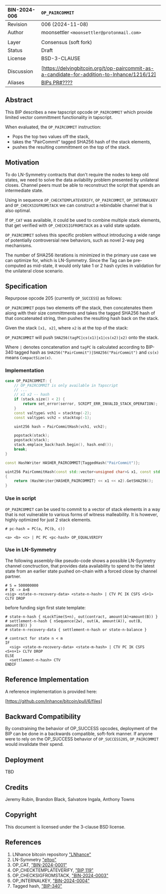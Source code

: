 | BIN-2024-006  | `OP_PAIRCOMMIT`
| :------------ | :-------
| Revision      | 006 (2024-11-08)
| Author        | moonsettler `<moonsettler@protonmail.com>`
| |
| Layer         | Consensus (soft fork)
| Status        | Draft
| License       | BSD-3-CLAUSE
| |
| Discussion    | [https://delvingbitcoin.org/t/op-paircommit-as-a-candidate-for-addition-to-lnhance/1216/12]
| Aliases       | [BIPs PR#????](https://github.com/bitcoin/bips/pull/?)

## Abstract

This BIP describes a new tapscript opcode `OP_PAIRCOMMIT` which
provide limited vector committment functionality in tapscript.

When evaluated, the `OP_PAIRCOMMIT` instruction:
* Pops the top two values off the stack,
* takes the "PairCommit" tagged SHA256 hash of the stack elements,
* pushes the resulting committment on the top of the stack.

## Motivation

To do LN-Symmetry contracts that don't require the nodes to keep old states,
we need to solve the data avilability problem presented by unilateral closes.
Channel peers must be able to reconstruct the script that spends an
intermediate state.

Using in sequence `OP_CHECKTEMPLATEVERIFY`, `OP_PAIRCOMMIT`, `OP_INTERNALKEY`
and `OP_CHECKSIGFROMSTACK` we can construct a rebindable channel that is also
optimal.

If `OP_CAT` was available, it could be used to combine multiple stack elements,
that get verified with `OP_CHECKSIGFROMSTACK` as a valid state update.

`OP_PAIRCOMMIT` solves this specific problem without introducing a wide range
of potentially controversial new behaviors, such as novel 2-way peg mechanisms.

The number of SHA256 iterations is minimized in the primary use case we
can optimize for, which is LN-Symmetry. Since the Tag can be pre-computed as
mid-state, it would only take 1 or 2 hash cycles in validation for the
unilateral close scenario.

## Specification

Repurpose opcode 205 (currently `OP_SUCCESS`) as follows:

`OP_PAIRCOMMIT` pops two elements off the stack, then concatenates them along
with their size committments and takes the tagged SHA256 hash of that
concatenated string, then pushes the resulting hash back on the stack.

Given the stack `[x1, x2]`, where `x2` is at the top of the stack:

`OP_PAIRCOMMIT` will push `SHA256(tagPC|cs(x1)|x1|cs(x2)|x2)` onto the stack.

Where `|` denotes concatenation and `tagPC` is calculated according to BIP-340
tagged hash as `SHA256("PairCommit")|SHA256("PairCommit")` and `cs(x)` means
`CompactSize(x)`.

### Implementation

```c++
case OP_PAIRCOMMIT: {
    // OP_PAIRCOMMIT is only available in Tapscript
    // ...
    // x1 x2 -- hash
    if (stack.size() < 2) {
        return set_error(serror, SCRIPT_ERR_INVALID_STACK_OPERATION);
    }
    const valtype& vch1 = stacktop(-2);
    const valtype& vch2 = stacktop(-1);

    uint256 hash = PairCommitHash(vch1, vch2);

    popstack(stack);
    popstack(stack);
    stack.emplace_back(hash.begin(), hash.end());
    break;
}
```
```c++
const HashWriter HASHER_PAIRCOMMIT{TaggedHash("PairCommit")};

uint256 PairCommitHash(const std::vector<unsigned char>& x1, const std::vector<unsigned char>& x2)
{
    return (HashWriter{HASHER_PAIRCOMMIT} << x1 << x2).GetSHA256();
}
```
### Use in script

`OP_PAIRCOMMIT` can be used to commit to a vector of stack elements in a way
that is not vulnerable to various forms of witness malleability. It is however,
highly optimized for just 2 stack elements.

```text
# pc-hash = PC(a, PC(b, c))

<a> <b> <c> | PC PC <pc-hash> OP_EQUALVERIFY
```

### Use in LN-Symmetry

The following assembly-like pseudo-code shows a possible LN-Syymetry channel
conctruction, that provides data availability to spend to the latest state from
an earlier state pushed on-chain with a forced close by channel partner.


```text
# S = 500000000
# IK -> A+B
<sig> <state-n-recovery-data> <state-n-hash> | CTV PC IK CSFS <S+1> CLTV DROP
```
before funding sign first state template:
```text
# state-n-hash { nLockTime(S+n), out(contract, amount(A)+amount(B)) }
# settlement-n-hash { nSequence(2w), out(A, amount(A)), out(B, amount(B)) }
# state-n-recovery-data { settlement-n-hash or state-n-balance }

# contract for state n < m
IF
  <sig> <state-m-recovery-data> <state-m-hash> | CTV PC IK CSFS <S+n+1> CLTV DROP
ELSE
  <settlement-n-hash> CTV
ENDIF
```

## Reference Implementation

A reference implementation is provided here:

[https://github.com/lnhance/bitcoin/pull/6/files]

## Backward Compatibility

By constraining the behavior of OP_SUCCESS opcodes, deployment of the BIP
can be done in a backwards compatible, soft-fork manner. If anyone were to
rely on the OP_SUCCESS behavior of `OP_SUCCESS205`, `OP_PAIRCOMMIT` would
invalidate their spend.

## Deployment

TBD

## Credits

Jeremy Rubin, Brandon Black, Salvatore Ingala, Anthony Towns

## Copyright

This document is licensed under the 3-clause BSD license.

## References

1. LNhance bitcoin repository ["LNhance"](https://github.com/lnhance/bitcoin)
2. LN-Symmetry ["eltoo"](https://github.com/instagibbs/bolts/blob/eltoo_draft/XX-eltoo-transactions.md)
3. OP_CAT, ["BIN-2024-0001"](https://github.com/bitcoin-inquisition/binana/blob/master/2024/BIN-2024-0001.md)
4. OP_CHECKTEMPLATEVERIFY, ["BIP 119"](https://github.com/bitcoin/bips/tree/master/bip-0119)
5. OP_CHECKSIGFROMSTACK, ["BIN-2024-0003"](https://github.com/bitcoin-inquisition/binana/blob/master/2024/BIN-2024-0003.md)
6. OP_INTERNALKEY, ["BIN-2024-0004"](https://github.com/bitcoin-inquisition/binana/blob/master/2024/BIN-2024-0004.md)
7. Tagged hash, ["BIP-340"](https://github.com/bitcoin/bips/blob/master/bip-0340.mediawiki)
